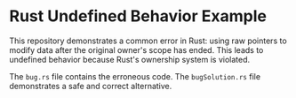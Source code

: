 # Rust Undefined Behavior Example

This repository demonstrates a common error in Rust: using raw pointers to modify data after the original owner's scope has ended.  This leads to undefined behavior because Rust's ownership system is violated.

The `bug.rs` file contains the erroneous code. The `bugSolution.rs` file demonstrates a safe and correct alternative.